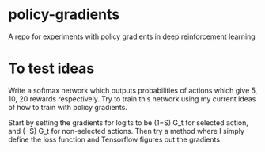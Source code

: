 # policy-gradients
A repo for experiments with policy gradients in deep reinforcement learning


# To test ideas
Write a softmax network which outputs probabilities of actions which give 5, 10, 20 rewards respectively.
Try to train this network using my current ideas of how to train with policy gradients.

Start by setting the gradients for logits to be (1−S) G_t  for selected action, and (−S) G_t  for non-selected actions.
Then try a method where I simply define the loss function and Tensorflow figures out the gradients.

